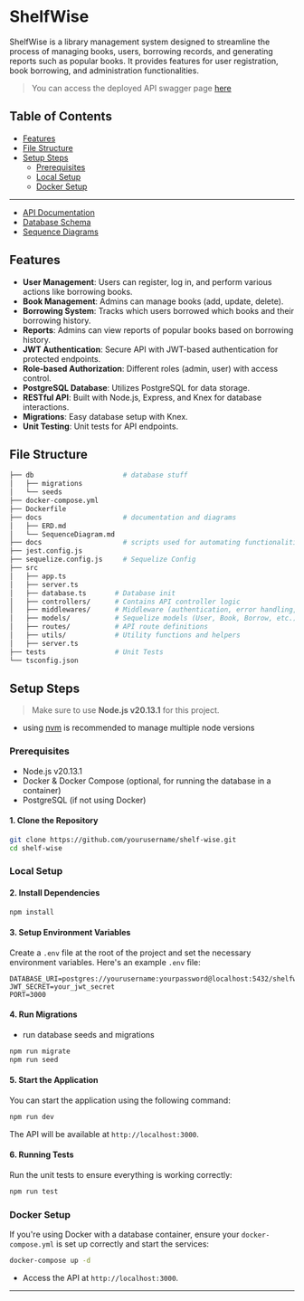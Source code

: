 # ShelfWise

ShelfWise is a library management system designed to streamline the process of managing books, users, borrowing records, and generating reports such as popular books. It provides features for user registration, book borrowing, and administration functionalities.

> You can access the deployed API swagger page [here](https://shelf-wise-atiex.ondigitalocean.app/api/)

## Table of Contents
- [Features](#features)
- [File Structure](#file-structure)
- [Setup Steps](#setup-steps)
  - [Prerequisites](#prerequisites)
  - [Local Setup](#local-setup)
  - [Docker Setup](#docker-setup)

----
- [API Documentation](docs/API-Document.md)
- [Database Schema](docs/ERD.md)
- [Sequence Diagrams](docs/SequenceDiagram.md)
## Features

- **User Management**: Users can register, log in, and perform various actions like borrowing books.
- **Book Management**: Admins can manage books (add, update, delete).
- **Borrowing System**: Tracks which users borrowed which books and their borrowing history.
- **Reports**: Admins can view reports of popular books based on borrowing history.
- **JWT Authentication**: Secure API with JWT-based authentication for protected endpoints.
- **Role-based Authorization**: Different roles (admin, user) with access control.
- **PostgreSQL Database**: Utilizes PostgreSQL for data storage.
- **RESTful API**: Built with Node.js, Express, and Knex for database interactions.
- **Migrations**: Easy database setup with Knex.
- **Unit Testing**: Unit tests for API endpoints.

## File Structure

```bash
├── db                      # database stuff
│   ├── migrations
│   └── seeds
├── docker-compose.yml
├── Dockerfile
├── docs                    # documentation and diagrams
│   ├── ERD.md
│   └── SequenceDiagram.md
├── docs                    # scripts used for automating functionalities
├── jest.config.js
├── sequelize.config.js     # Sequelize Config
├── src
│   ├── app.ts
│   ├── server.ts
│   ├── database.ts       # Database init
│   ├── controllers/      # Contains API controller logic
│   ├── middlewares/      # Middleware (authentication, error handling, etc.)
│   ├── models/           # Sequelize models (User, Book, Borrow, etc.)
│   ├── routes/           # API route definitions
│   ├── utils/            # Utility functions and helpers
│   ├── server.ts
├── tests                 # Unit Tests
└── tsconfig.json
```

## Setup Steps

> Make sure to use **Node.js v20.13.1** for this project.
- using [nvm](https://github.com/nvm-sh/nvm) is recommended to manage multiple node versions

### Prerequisites

- Node.js v20.13.1
- Docker & Docker Compose (optional, for running the database in a container)
- PostgreSQL (if not using Docker)

#### 1. Clone the Repository

```bash
git clone https://github.com/yourusername/shelf-wise.git
cd shelf-wise
```

### Local Setup

#### 2. Install Dependencies

```bash
npm install
```

#### 3. Setup Environment Variables

Create a `.env` file at the root of the project and set the necessary environment variables. Here's an example `.env` file:

```
DATABASE_URI=postgres://yourusername:yourpassword@localhost:5432/shelfwise
JWT_SECRET=your_jwt_secret
PORT=3000
```

#### 4. Run Migrations

- run database seeds and migrations

```bash
npm run migrate
npm run seed
```

#### 5. Start the Application

You can start the application using the following command:

```bash
npm run dev
```

The API will be available at `http://localhost:3000`.

#### 6. Running Tests

Run the unit tests to ensure everything is working correctly:

```bash
npm run test
```

### Docker Setup

If you're using Docker with a database container, ensure your `docker-compose.yml` is set up correctly and start the services:

```bash
docker-compose up -d
```

- Access the API at `http://localhost:3000`.

---
